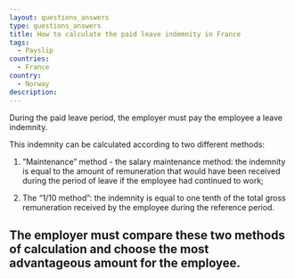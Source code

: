 ```yaml
---
layout: questions_answers
type: questions_answers
title: How to calculate the paid leave indemnity in France
tags:
  - Payslip
countries:
  - France
country:
  - Norway
description:
---
```


During the paid leave period, the employer must pay the employee a leave
indemnity.

This indemnity can be calculated according to two different methods:

1. ”Maintenance” method - the salary maintenance method: the indemnity is equal to the amount of remuneration that would have been received during the period of leave if the employee had continued to work;

2. The “1/10 method”: the indemnity is equal to one tenth of the total gross remuneration received by the employee during the reference period.

## The employer must compare these two methods of calculation and choose the most advantageous amount for the employee.
